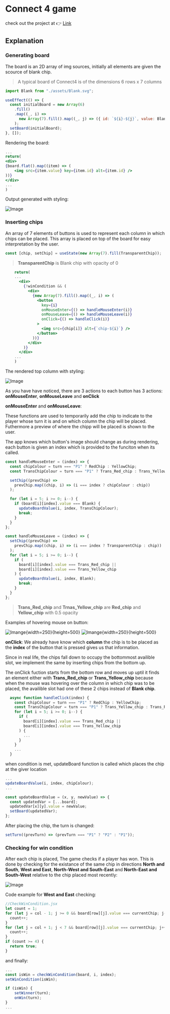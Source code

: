# Connect 4 game

check out the project at 👉 [Link](https://common11.github.io/Connect4/)

## Explanation

### Generating board

The board is an 2D array of img sources, initially all elements are given the scource of blank chip.

> A typical board of Connect4 is of the dimensions 6 rows x 7 columns

```jsx
import Blank from "./assets/Blank.svg";
```

```jsx
useEffect(() => {
  const initialBoard = new Array(6)
    .fill()
    .map((_, i) =>
      new Array(7).fill().map((_, j) => ({ id: `${i}-${j}`, value: Blank }))
    );
  setBoard(initialBoard);
}, []);
```

Rendering the board:

```jsx
...
return(
<div>
{board.flat().map((item) => (
    <img src={item.value} key={item.id} alt={item.id} />
))}
</div>
...
)
```

Output generated with styling:

![Image](/public/board.png)

### Inserting chips

An array of 7 elements of buttons is used to represent each column in which chips can be placed.
This array is placed on top of the board for easy interpretation by the user.

```jsx
const [chip, setChip] = useState(new Array(7).fill(TransparentChip));
```

> **TransparentChip** is Blank chip with opacity of 0

```jsx
    return(
    ...
      <div>
        {!winCondition && (
          <div>
            {new Array(7).fill().map((_, i) => (
              <button
                key={i}
                onMouseEnter={() => handleMouseEnter(i)}
                onMouseLeave={() => handleMouseLeave(i)}
                onClick={() => handleClick(i)}
              >
                <img src={chip[i]} alt={`chip-${i}`} />
              </button>
            ))}
          </div>
        )}
      </div>
    ...
    )
```

The rendered top column with styling:

![Image](/public/topColumn.png)

As you have have noticed, there are 3 actions to each button has 3 actions: **onMouseEnter**, **onMouseLeave** and **onClick**

**onMouseEnter** and **onMouseLeave**:

These functions are used to temporarily add the chip to indicate to the player whose turn it is and on which column the chip will be placed. Futhermore a preview of where the chipp will be placed is shown to the user.

The app knows which button's image should change as during rendering, each button is given an index which is provided to the funciton when its called.

```jsx
const handleMouseEnter = (index) => {
  const chipColour = turn === "P1" ? RedChip : YellowChip;
  const TransChipColour = turn === "P1" ? Trans_Red_chip : Trans_Yellow_chip;

  setChip((prevChip) =>
    prevChip.map((chip, i) => (i === index ? chipColour : chip))
  );

  for (let i = 5; i >= 0; i--) {
    if (board[i][index].value === Blank) {
      updateBoardValue(i, index, TransChipColour);
      break;
    }
  }
};

const handleMouseLeave = (index) => {
  setChip((prevChip) =>
    prevChip.map((chip, i) => (i === index ? TransparentChip : chip))
  );
  for (let i = 5; i >= 0; i--) {
    if (
      board[i][index].value === Trans_Red_chip ||
      board[i][index].value === Trans_Yellow_chip
    ) {
      updateBoardValue(i, index, Blank);
      break;
    }
  }
};
```

> **Trans_Red_chip** and **Trnas_Yellow_chip** are **Red_chip** and **Yellow_chip** with 0.5 opacity

Examples of hovering mouse on button:

![Imange](/public/hoverChipEx1.png){width=250}{height=500} ![Imange](/public/hoverChipEx2.png){width=250}{height=500}

**onClick**:
We already have know which **column** the chip is to be placed as the **index** of the button that is pressed gives us that information.

Since in real life, the chips fall down to occupy the bottommost availible slot, we implement the same by inserting chips from the bottom up.

The onClick fuction starts from the bottom row and moves up uptil it finds an element either with **Trans_Red_chip** or **Trans_Yellow_chip** because when the mouse was hovering over the column in which chip was to be placed, the availible slot had one of these 2 chips instead of **Blank chip**.

```jsx
  async function handleClick(index) {
    const chipColour = turn === "P1" ? RedChip : YellowChip;
    const TransChipColour = turn === "P1" ? Trans_Yellow_chip : Trans_Red_chip;
    for (let i = 5; i >= 0; i--) {
      if (
        board[i][index].value === Trans_Red_chip ||
        board[i][index].value === Trans_Yellow_chip
      ) {
        ...
      }
    }
    ...
  }
```

when condition is met, updateBoard function is called which places the chip at the giver location

```jsx
...
updateBoardValue(i, index, chipColour);
...
```

```jsx
const updateBoardValue = (x, y, newValue) => {
  const updatedVar = [...board];
  updatedVar[x][y].value = newValue;
  setBoard(updatedVar);
};
```

After placing the chip, the turn is changed:

```jsx
setTurn((prevTurn) => (prevTurn === "P1" ? "P2" : "P1"));
```

### Checking for win condition

After each chip is placed, The game checks if a player has won. This is done by checking for the existance of the same chip in directions **North and South**, **West and East**, **North-West and South-East** and **North-East and South-West** relative to the chip placed most recently:

![Image](/public/CheckExample.png)

Code example for **West and East** checking:

```jsx
//CheckWinCondition.jsx
let count = 1;
for (let j = col - 1; j >= 0 && board[row][j].value === currentChip; j--) {
  count++;
}
for (let j = col + 1; j < 7 && board[row][j].value === currentChip; j++) {
  count++;
}
if (count >= 4) {
  return true;
}
```

and finally:

```jsx
...
const isWin = checkWinCondition(board, i, index);
setWinCondition(isWin);

if (isWin) {
    setWinner(turn);
    onWin(turn);
}
...
```

